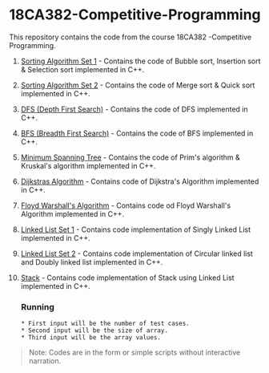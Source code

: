 # 18CA382-Competitive-Programming
This repository contains the code from the course 18CA382 -Competitive Programming.
 
1. [Sorting Algorithm Set 1](https://github.com/arjunvijayanathakurup/18CA382-Competitive-Programming/tree/master/Sorting%20Algorithm%20Set%201) - Contains the code of Bubble sort, Insertion sort & Selection sort implemented in C++.

2. [Sorting Algorithm Set 2](https://github.com/arjunvijayanathakurup/18CA382-Competitive-Programming/blob/master/Sorting%20Algorithm%20Set%202/) - Contains the code of Merge sort & Quick sort implemented in C++. 

3. [DFS (Depth First Search)](https://github.com/arjunvijayanathakurup/18CA382-Competitive-Programming/tree/master/DFS) - Contains the code of DFS implemented in C++.

4. [BFS (Breadth First Search)](https://github.com/arjunvijayanathakurup/18CA382-Competitive-Programming/tree/master/BFS) - Contains the code of BFS implemented in C++.

5. [Minimum Spanning Tree](https://github.com/arjunvijayanathakurup/18CA382-Competitive-Programming/tree/master/Minimum%20Spanning%20Tree) - Contains the code of Prim's algorithm & Kruskal's algorithm implemented in C++.

6. [Dijkstras Algorithm](https://github.com/arjunvijayanathakurup/18CA382-Competitive-Programming/tree/master/Dijkstras%20Algorithm) - Contains code of Dijkstra's Algorithm implemented in C++.

7. [Floyd Warshall's Algorithm](https://github.com/arjunvijayanathakurup/18CA382-Competitive-Programming/tree/master/Floyd%20Warshall) - Contains code od Floyd Warshall's Algorithm implemented in C++.

8. [Linked List Set 1](https://github.com/arjunvijayanathakurup/18CA382-Competitive-Programming/tree/master/Linked%20List%201) - Contains code implementation of Singly Linked List implemented in C++.

9. [Linked List Set 2](https://github.com/arjunvijayanathakurup/18CA382-Competitive-Programming/tree/master/Linked%20List%202) - Contains code implementation of Circular linked list and Doubly linked list implemented in C++.

10. [Stack](https://github.com/arjunvijayanathakurup/18CA382-Competitive-Programming/tree/master/Stack%20using%20Linkedlist) - Contains code implementation of Stack using Linked List implemented in C++.

    ### Running
        * First input will be the number of test cases.
        * Second input will be the size of array.
        * Third input will be the array values.

> Note: Codes are in the form or simple scripts without interactive narration.
